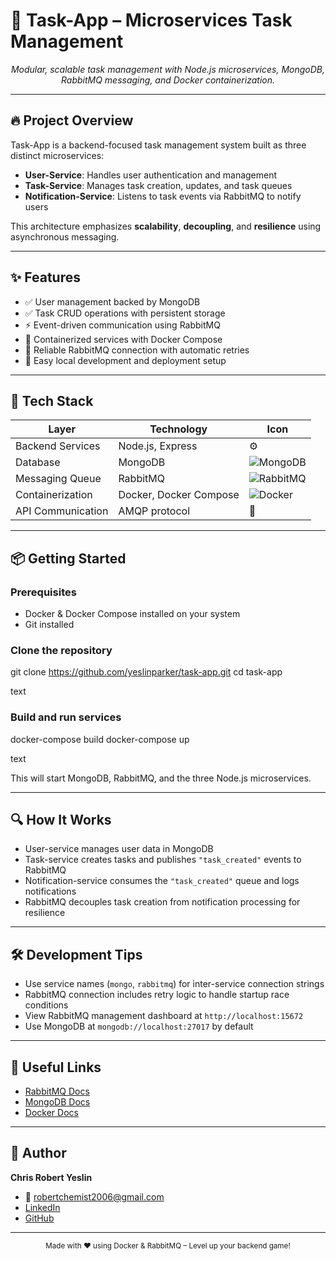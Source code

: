# 🚀 Task-App – Microservices Task Management

<p align="center">
  <em>Modular, scalable task management with Node.js microservices, MongoDB, RabbitMQ messaging, and Docker containerization.</em>
</p>

---

## 🔥 Project Overview

Task-App is a backend-focused task management system built as three distinct microservices:

- **User-Service**: Handles user authentication and management  
- **Task-Service**: Manages task creation, updates, and task queues  
- **Notification-Service**: Listens to task events via RabbitMQ to notify users

This architecture emphasizes **scalability**, **decoupling**, and **resilience** using asynchronous messaging.

---

## ✨ Features

- ✅ User management backed by MongoDB  
- ✅ Task CRUD operations with persistent storage  
- ⚡ Event-driven communication using RabbitMQ  
- 🐳 Containerized services with Docker Compose  
- 🔄 Reliable RabbitMQ connection with automatic retries  
- 🔧 Easy local development and deployment setup  

---

## 🧱 Tech Stack

| Layer              | Technology                          | Icon                                         |
|--------------------|-----------------------------------|----------------------------------------------|
| Backend Services    | Node.js, Express                  | ⚙️                                           |
| Database           | MongoDB                           | ![MongoDB](https://img.shields.io/badge/-MongoDB-47A248?logo=mongodb&logoColor=white) |
| Messaging Queue    | RabbitMQ                         | ![RabbitMQ](https://img.shields.io/badge/-RabbitMQ-FF6600?logo=rabbitmq&logoColor=white) |
| Containerization   | Docker, Docker Compose            | ![Docker](https://img.shields.io/badge/-Docker-2496ED?logo=docker&logoColor=white) |
| API Communication  | AMQP protocol                    | 🔗                                            |

---

## 📦 Getting Started

### Prerequisites

- Docker & Docker Compose installed on your system  
- Git installed  

### Clone the repository

git clone https://github.com/yeslinparker/task-app.git
cd task-app

text

### Build and run services

docker-compose build
docker-compose up

text

This will start MongoDB, RabbitMQ, and the three Node.js microservices.

---

## 🔍 How It Works

- User-service manages user data in MongoDB  
- Task-service creates tasks and publishes `"task_created"` events to RabbitMQ  
- Notification-service consumes the `"task_created"` queue and logs notifications  
- RabbitMQ decouples task creation from notification processing for resilience  

---

## 🛠️ Development Tips

- Use service names (`mongo`, `rabbitmq`) for inter-service connection strings  
- RabbitMQ connection includes retry logic to handle startup race conditions  
- View RabbitMQ management dashboard at `http://localhost:15672`  
- Use MongoDB at `mongodb://localhost:27017` by default  

---

## 🔗 Useful Links

- [RabbitMQ Docs](https://www.rabbitmq.com/documentation.html)  
- [MongoDB Docs](https://docs.mongodb.com/)  
- [Docker Docs](https://docs.docker.com/)  

---

## 🙋 Author

**Chris Robert Yeslin**  
- 📧 robertchemist2006@gmail.com  
- [LinkedIn](https://linkedin.com/in/yeslinparker)  
- [GitHub](https://github.com/yeslinparker)  

---

<p align="center">
  <sub>Made with ❤️ using Docker & RabbitMQ – Level up your backend game!</sub>
</p>
